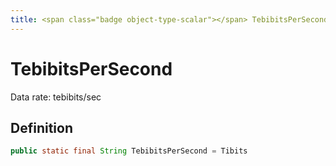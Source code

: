 ```yaml
---
title: <span class="badge object-type-scalar"></span> TebibitsPerSecond
---
```

# <span class="badge object-type-scalar"></span> TebibitsPerSecond

Data rate: tebibits/sec

## Definition

```java
public static final String TebibitsPerSecond = Tibits
```
